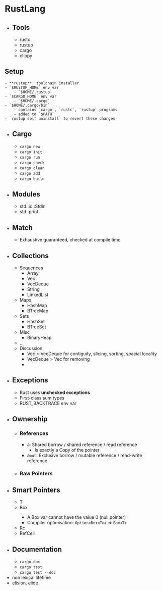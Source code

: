 # RustLang
- ## Tools
	- rustc
	- rustup
	- cargo
	- clippy
## Setup
	- **rustup**: toolchain installer
	- `$RUSTUP_HOME` env var
		- `$HOME/.rustup`
	- `$CARGO_HOME` env var
		- `$HOME/.cargo`
	- `$HOME/.cargo/bin`
		- contains `cargo`, `rustc`, `rustup` programs
		- added to `$PATH`
	- `rustup self uninstall` to revert these changes
- ## Cargo
	- `cargo new`
	- `cargo init`
	- `cargo run`
	- `cargo check`
	- `cargo clean`
	- `cargo add`
	- `cargo build`
- ## Modules
	- std::io::Stdin
	- std::print
- ## Match
  - Exhaustive guaranteed, checked at compile time
- ## Collections
	- Sequences
		- Array
		- Vec
		- VecDeque
		- String
		- LinkedList
	- Maps
		- HashMap
		- BTreeMap
	- Sets
		- HashSet
		- BTreeSet
	- Misc
		- BinaryHeap
	- ...
	- Discussion
		- Vec > VecDeque for contiguity, slicing, sorting, spacial locality
		- VecDeque > Vec for removing
		-
- ## Exceptions
	- Rust uses **unchecked exceptions**
	- First-class sum types
	- RUST_BACKTRACE env var
- ## Ownership
	- ### References
		- `&`: Shared borrow / shared reference / read reference
			- Is exactly a Copy of the pointer
		- `&mut`: Exclusive borrow / mutable reference / read-write reference
	- ### Raw Pointers
- ## Smart Pointers
	- T
	- Box<T>
		- A Box var cannot have the value 0 (null pointer)
		- Compiler optimisation: `Option<Box<T>>` => `Box<T>`
	- Rc<T>
	- RefCell<T>
- ## Documentation
	- `cargo doc`
	- `cargo test`
	- `cargo test --doc`
- non lexical lifetime
- elision, elide